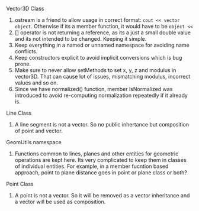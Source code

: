 Vector3D Class

1. ostream is a friend to allow usage in correct format: `cout << vector object`. Otherwise if its a member function, it would have to be `object << ` 
2. [] operator is not returning a reference, as its a just a small double value and its not intended to be changed. Keeping it simple.
3. Keep everything in a named or unnamed namespace for avoiding name conflicts.
4. Keep constructors explicit to avoid implicit conversions which is bug prone.
5. Make sure to never allow setMethods to set x, y, z and modulus in vector3D. That can cause lot of issues, mismatching modulus, incorrect values and so on.
6. Since we have normalized() function, member IsNormalized was introduced to avoid re-computing normalization repeatedly if it already is.

Line Class

1. A line segment is not a vector. So no public inhertance but composition of point and vector.



GeomUtils namespace

1. Functions common to lines, planes and other entities for geometric operations are kept here. Its very complicated to keep them in classes of individual entities. For example, in a member fucntion based approach, point to plane distance goes in point or plane class or both?

Point Class

1. A point is not a vector. So it will be removed as a vector inheritance and a vector will be used as composition.

